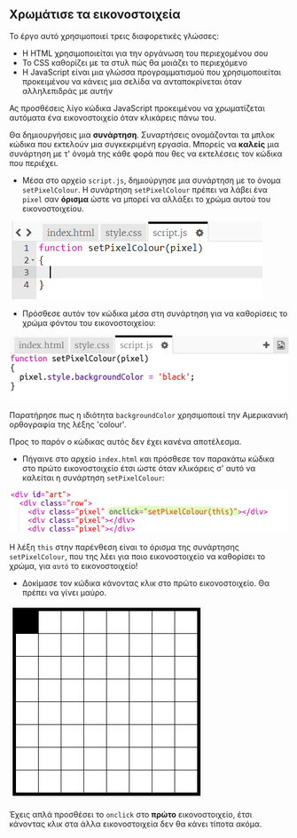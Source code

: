 ## Χρωμάτισε τα εικονοστοιχεία

Το έργο αυτό χρησιμοποιεί τρεις διαφορετικές γλώσσες:

+ Η HTML χρησιμοποιείται για την οργάνωση του περιεχομένου σου
+ Το CSS καθορίζει με τα στυλ πώς θα μοιάζει το περιεχόμενο
+ Η JavaScript είναι μια γλώσσα προγραμματισμού που χρησιμοποιείται προκειμένου να κάνεις μια σελίδα να ανταποκρίνεται όταν αλληλεπιδράς με αυτήν

Ας προσθέσεις λίγο κώδικα JavaScript προκειμένου να χρωματίζεται αυτόματα ένα εικονοστοιχείο όταν κλικάρεις πάνω του.

Θα δημιουργήσεις μια **συνάρτηση**. Συναρτήσεις ονομάζονται τα μπλοκ κώδικα που εκτελούν μια συγκεκριμένη εργασία. Μπορείς να **καλείς** μια συνάρτηση με τ' όνομά της κάθε φορά που θες να εκτελέσεις τον κώδικα που περιέχει.

+ Μέσα στο αρχείο `script.js`, δημιούργησε μια συνάρτηση με το όνομα `setPixelColour`. Η συνάρτηση `setPixelColour` πρέπει να λάβει ένα `pixel` σαν **όρισμα** ώστε να μπορεί να αλλάξει το χρώμα αυτού του εικονοστοιχείου.

![Δημιουργία συνάρτησης](images/create-function.png)

+ Πρόσθεσε αυτόν τον κώδικα μέσα στη συνάρτηση για να καθορίσεις το χρώμα φόντου του εικονοστοιχείου:

![στιγμιότυπο οθόνης](images/pixel-art-set-pixel-colour.png)

Παρατήρησε πως η ιδιότητα `backgroundColor` χρησιμοποιεί την Αμερικανική ορθογραφία της λέξης 'colour'.

Προς το παρόν ο κώδικας αυτός δεν έχει κανένα αποτέλεσμα.

+ Πήγαινε στο αρχείο `index.html` και πρόσθεσε τον παρακάτω κώδικα στο πρώτο εικονοστοιχείο έτσι ώστε όταν κλικάρεις σ' αυτό να καλείται η συνάρτηση `setPixelColour`:

![στιγμιότυπο οθόνης](images/pixel-art-onclick.png)

Η λέξη `this` στην παρένθεση είναι το όρισμα της συνάρτησης `setPixelColour`, που της λέει για ποιο εικονοστοιχείο να καθορίσει το χρώμα, για `αυτό` το εικονοστοιχείο!

+ Δοκίμασε τον κώδικα κάνοντας κλικ στο πρώτο εικονοστοιχείο. Θα πρέπει να γίνει μαύρο.

![στιγμιότυπο οθόνης](images/pixel-art-black.png)

Έχεις απλά προσθέσει το `onclick` στο **πρώτο** εικονοστοιχείο, έτσι κάνοντας κλικ στα άλλα εικονοστοιχεία δεν θα κάνει τίποτα ακόμα.